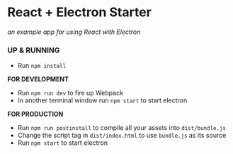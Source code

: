 # React + Electron Starter
_an example app for using React with Electron_

### UP & RUNNING
* Run `npm install`

**FOR DEVELOPMENT**
* Run `npm run dev` to fire up Webpack
* In another terminal window run `npm start` to start electron

**FOR PRODUCTION**
* Run `npm run postinstall` to compile all your assets into `dist/bundle.js`
* Change the script tag in `dist/index.html` to use `bundle.js` as its source
* Run `npm start` to start electron
